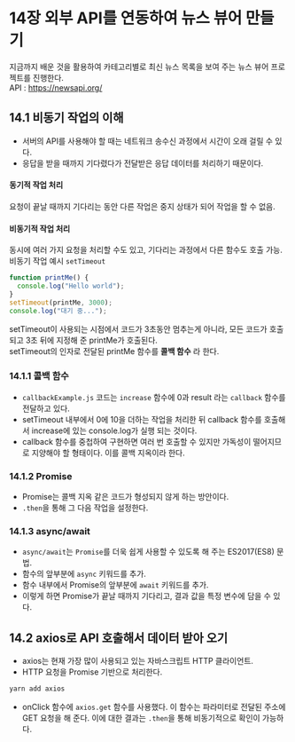 # 14장 외부 API를 연동하여 뉴스 뷰어 만들기

지금까지 배운 것을 활용하여 카테고리별로 최신 뉴스 목록을 보여 주는 뉴스 뷰어 프로젝트를 진행한다.<br />
API : https://newsapi.org/

## 14.1 비동기 작업의 이해

- 서버의 API를 사용해야 할 때는 네트워크 송수신 과정에서 시간이 오래 걸릴 수 있다.
- 응답을 받을 때까지 기다렸다가 전달받은 응답 데이터를 처리하기 때문이다.

#### 동기적 작업 처리

요청이 끝날 때까지 기다리는 동안 다른 작업은 중지 상태가 되어 작업을 할 수 없음.

#### 비동기적 작업 처리

동시에 여러 가지 요청을 처리할 수도 있고, 기다리는 과정에서 다른 함수도 호출 가능.<br />
비동기 작업 예시 `setTimeout`

```javascript
function printMe() {
  console.log("Hello world");
}
setTimeout(printMe, 3000);
console.log("대기 중...");
```

setTimeout이 사용되는 시점에서 코드가 3초동안 멈추는게 아니라, 모든 코드가 호출되고 3초 뒤에 지정해 준 printMe가 호출된다.<br />
setTimeout의 인자로 전달된 printMe 함수를 **콜백 함수** 라 한다.

### 14.1.1 콜백 함수

- `callbackExample.js` 코드는 `increase` 함수에 0과 result 라는 `callback` 함수를 전달하고 있다.
- setTimeout 내부에서 0에 10을 더하는 작업을 처리한 뒤 callback 함수를 호출해서 increase에 있는 console.log가 실행 되는 것이다.
- callback 함수를 중첩하여 구현하면 여러 번 호출할 수 있지만 가독성이 떨어지므로 지양해야 할 형태이다. 이를 콜백 지옥이라 한다.

### 14.1.2 Promise

- Promise는 콜백 지옥 같은 코드가 형성되지 않게 하는 방안이다.
- `.then`을 통해 그 다음 작업을 설정한다.

### 14.1.3 async/await

- `async/await`는 `Promise`를 더욱 쉽게 사용할 수 있도록 해 주는 ES2017(ES8) 문법.
- 함수의 앞부분에 `async` 키워드를 추가.
- 함수 내부에서 Promise의 앞부분에 `await` 키워드를 추가.
- 이렇게 하면 Promise가 끝날 때까지 기다리고, 결과 값을 특정 변수에 담을 수 있다.

## 14.2 axios로 API 호출해서 데이터 받아 오기

- axios는 현재 가장 많이 사용되고 있는 자바스크립트 HTTP 클라이언트.
- HTTP 요청을 Promise 기반으로 처리한다.

```bash
yarn add axios
```

- onClick 함수에 `axios.get` 함수를 사용했다. 이 함수는 파라미터로 전달된 주소에 GET 요청을 해 준다. 이에 대한 결과는 `.then`을 통해 비동기적으로 확인이 가능하다.
